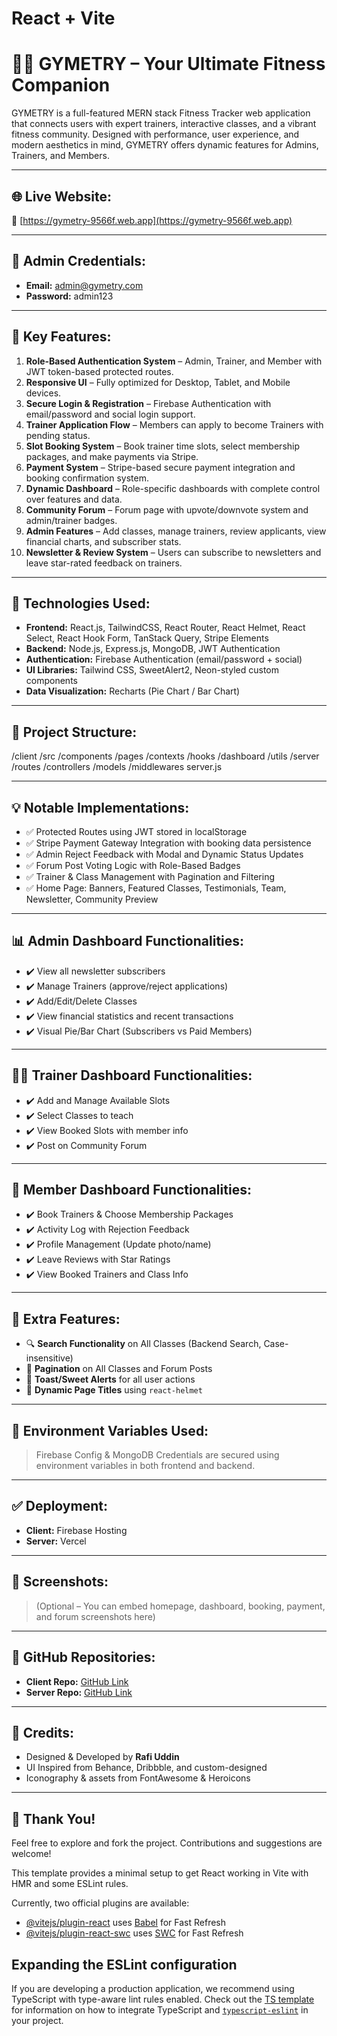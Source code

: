 # React + Vite










# 🏋️‍♂️ GYMETRY – Your Ultimate Fitness Companion

GYMETRY is a full-featured MERN stack Fitness Tracker web application that connects users with expert trainers, interactive classes, and a vibrant fitness community. Designed with performance, user experience, and modern aesthetics in mind, GYMETRY offers dynamic features for Admins, Trainers, and Members.

---

## 🌐 Live Website:
🔗 [https://gymetry-9566f.web.app](https://gymetry-9566f.web.app)

---

## 🔐 Admin Credentials:
- **Email:** admin@gymetry.com  
- **Password:** admin123

---

## 🚀 Key Features:

1. **Role-Based Authentication System** – Admin, Trainer, and Member with JWT token-based protected routes.
2. **Responsive UI** – Fully optimized for Desktop, Tablet, and Mobile devices.
3. **Secure Login & Registration** – Firebase Authentication with email/password and social login support.
4. **Trainer Application Flow** – Members can apply to become Trainers with pending status.
5. **Slot Booking System** – Book trainer time slots, select membership packages, and make payments via Stripe.
6. **Payment System** – Stripe-based secure payment integration and booking confirmation system.
7. **Dynamic Dashboard** – Role-specific dashboards with complete control over features and data.
8. **Community Forum** – Forum page with upvote/downvote system and admin/trainer badges.
9. **Admin Features** – Add classes, manage trainers, review applicants, view financial charts, and subscriber stats.
10. **Newsletter & Review System** – Users can subscribe to newsletters and leave star-rated feedback on trainers.

---

## 📁 Technologies Used:

- **Frontend:** React.js, TailwindCSS, React Router, React Helmet, React Select, React Hook Form, TanStack Query, Stripe Elements
- **Backend:** Node.js, Express.js, MongoDB, JWT Authentication
- **Authentication:** Firebase Authentication (email/password + social)
- **UI Libraries:** Tailwind CSS, SweetAlert2, Neon-styled custom components
- **Data Visualization:** Recharts (Pie Chart / Bar Chart)

---

## 🧠 Project Structure:

/client
/src
/components
/pages
/contexts
/hooks
/dashboard
/utils
/server
/routes
/controllers
/models
/middlewares
server.js



---

## 💡 Notable Implementations:

- ✅ Protected Routes using JWT stored in localStorage
- ✅ Stripe Payment Gateway Integration with booking data persistence
- ✅ Admin Reject Feedback with Modal and Dynamic Status Updates
- ✅ Forum Post Voting Logic with Role-Based Badges
- ✅ Trainer & Class Management with Pagination and Filtering
- ✅ Home Page: Banners, Featured Classes, Testimonials, Team, Newsletter, Community Preview

---

## 📊 Admin Dashboard Functionalities:

- ✔️ View all newsletter subscribers
- ✔️ Manage Trainers (approve/reject applications)
- ✔️ Add/Edit/Delete Classes
- ✔️ View financial statistics and recent transactions
- ✔️ Visual Pie/Bar Chart (Subscribers vs Paid Members)

---

## 🧑‍🏫 Trainer Dashboard Functionalities:

- ✔️ Add and Manage Available Slots
- ✔️ Select Classes to teach
- ✔️ View Booked Slots with member info
- ✔️ Post on Community Forum

---

## 👥 Member Dashboard Functionalities:

- ✔️ Book Trainers & Choose Membership Packages
- ✔️ Activity Log with Rejection Feedback
- ✔️ Profile Management (Update photo/name)
- ✔️ Leave Reviews with Star Ratings
- ✔️ View Booked Trainers and Class Info

---

## 🧪 Extra Features:

- 🔍 **Search Functionality** on All Classes (Backend Search, Case-insensitive)
- 📅 **Pagination** on All Classes and Forum Posts
- 💬 **Toast/Sweet Alerts** for all user actions
- 📌 **Dynamic Page Titles** using `react-helmet`

---

## 🧾 Environment Variables Used:

> Firebase Config & MongoDB Credentials are secured using environment variables in both frontend and backend.

---

## ✅ Deployment:

- **Client:** Firebase Hosting  
- **Server:** Vercel

---

## 📸 Screenshots:

> (Optional – You can embed homepage, dashboard, booking, payment, and forum screenshots here)

---

## 📌 GitHub Repositories:

- **Client Repo:** [GitHub Link](#)
- **Server Repo:** [GitHub Link](#)

---

## 📢 Credits:

- Designed & Developed by **Rafi Uddin**
- UI Inspired from Behance, Dribbble, and custom-designed
- Iconography & assets from FontAwesome & Heroicons

---

## 🥳 Thank You!

Feel free to explore and fork the project. Contributions and suggestions are welcome!






















This template provides a minimal setup to get React working in Vite with HMR and some ESLint rules.

Currently, two official plugins are available:

- [@vitejs/plugin-react](https://github.com/vitejs/vite-plugin-react/blob/main/packages/plugin-react) uses [Babel](https://babeljs.io/) for Fast Refresh
- [@vitejs/plugin-react-swc](https://github.com/vitejs/vite-plugin-react/blob/main/packages/plugin-react-swc) uses [SWC](https://swc.rs/) for Fast Refresh

## Expanding the ESLint configuration

If you are developing a production application, we recommend using TypeScript with type-aware lint rules enabled. Check out the [TS template](https://github.com/vitejs/vite/tree/main/packages/create-vite/template-react-ts) for information on how to integrate TypeScript and [`typescript-eslint`](https://typescript-eslint.io) in your project.

